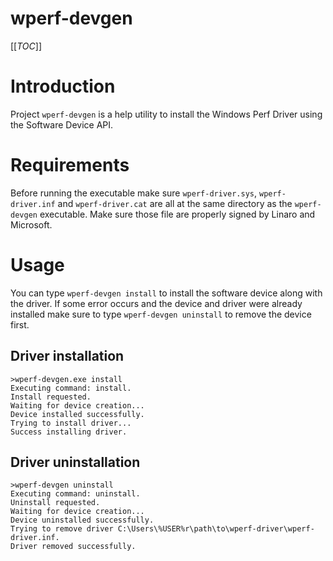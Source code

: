 # wperf-devgen

[[_TOC_]]

# Introduction

Project `wperf-devgen` is a help utility to install the Windows Perf Driver using the Software Device API.

# Requirements

Before running the executable make sure `wperf-driver.sys`, `wperf-driver.inf` and `wperf-driver.cat` are
all at the same directory as the `wperf-devgen` executable. Make sure those file are properly signed by Linaro and Microsoft.

# Usage

You can type `wperf-devgen install` to install the software device along with the driver. If some error occurs and
the device and driver were already installed make sure to type `wperf-devgen uninstall` to remove the device first.

## Driver installation

```
>wperf-devgen.exe install
Executing command: install.
Install requested.
Waiting for device creation...
Device installed successfully.
Trying to install driver...
Success installing driver.
```

## Driver uninstallation

```
>wperf-devgen uninstall
Executing command: uninstall.
Uninstall requested.
Waiting for device creation...
Device uninstalled successfully.
Trying to remove driver C:\Users\%USER%r\path\to\wperf-driver\wperf-driver.inf.
Driver removed successfully.
```
